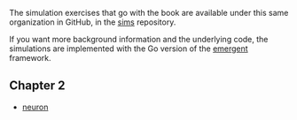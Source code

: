 The simulation exercises that go with the book are available under this same organization in GitHub, in the [sims](https://github.com/CompCogNeuro/sims) repository.

If you want more background information and the underlying code, the simulations are implemented with the Go version of the [emergent](https://github.com/emer/emergent) framework.

## Chapter 2

- [neuron](https://compcogneuro.org/sims/ch2/neuron)